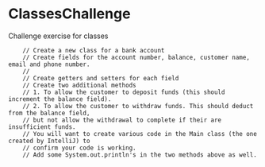 # ClassesChallenge
Challenge exercise for classes

	    // Create a new class for a bank account
        // Create fields for the account number, balance, customer name, email and phone number.
        //
        // Create getters and setters for each field
        // Create two additional methods
        // 1. To allow the customer to deposit funds (this should increment the balance field).
        // 2. To allow the customer to withdraw funds. This should deduct from the balance field,
        // but not allow the withdrawal to complete if their are insufficient funds.
        // You will want to create various code in the Main class (the one created by IntelliJ) to
        // confirm your code is working.
        // Add some System.out.println's in the two methods above as well.
